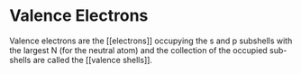 # Valence Electrons

Valence electrons are the [[electrons]] occupying the s and p subshells with the largest N (for the neutral atom) and the collection of the occupied sub-shells are called the [[valence shells]].